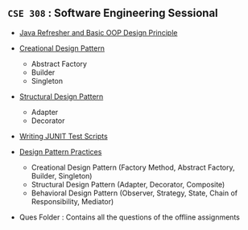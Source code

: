 
## **`CSE 308` : Software Engineering Sessional**

- [Java Refresher and Basic OOP Design Principle](https://github.com/ayeshathoi/Software-Engineering-Sessional-CSE-308/tree/main/BASIC%20OOP%20-%20Offline%201/src)
- [Creational Design Pattern](https://github.com/ayeshathoi/Software-Engineering-Sessional-CSE-308/tree/main/Creational%20Design%20Pattern%20-%20offline%202/src)
  - Abstract Factory
  - Builder
  - Singleton
- [Structural Design Pattern](https://github.com/ayeshathoi/Software-Engineering-Sessional-CSE-308/tree/main/Creational%20Design%20Pattern%20-%20offline%202/src)
  - Adapter
  - Decorator
- [Writing JUNIT Test Scripts](https://github.com/ayeshathoi/Software-Engineering-Sessional-CSE-308/tree/main/Junit%20Testing%20-%20Offline%204)

- [Design Pattern Practices](https://github.com/ayeshathoi/Software-Engineering-Sessional-CSE-308/tree/main/Design%20Pattern%20Practice)
    - Creational Design Pattern (Factory Method, Abstract Factory, Builder, Singleton)
    - Structural Design Pattern (Adapter, Decorator, Composite)
    - Behavioral Design Pattern (Observer, Strategy, State, Chain of Responsibility, Mediator)
- Ques Folder : Contains all the questions of the offline assignments
